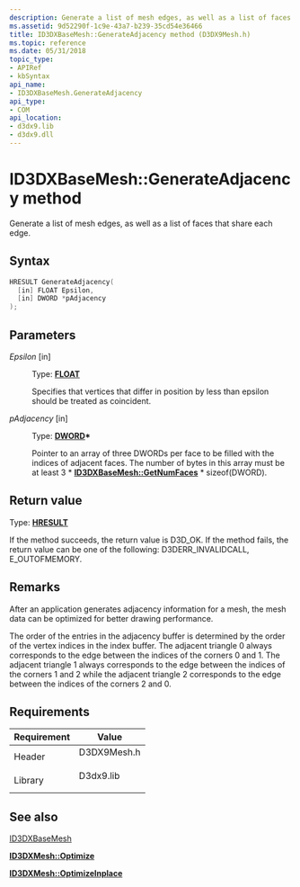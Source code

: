 ```yaml
---
description: Generate a list of mesh edges, as well as a list of faces that share each edge.
ms.assetid: 9d52290f-1c9e-43a7-b239-35cd54e36466
title: ID3DXBaseMesh::GenerateAdjacency method (D3DX9Mesh.h)
ms.topic: reference
ms.date: 05/31/2018
topic_type: 
- APIRef
- kbSyntax
api_name: 
- ID3DXBaseMesh.GenerateAdjacency
api_type: 
- COM
api_location: 
- d3dx9.lib
- d3dx9.dll
---
```


# ID3DXBaseMesh::GenerateAdjacency method

Generate a list of mesh edges, as well as a list of faces that share each edge.

## Syntax


```C++
HRESULT GenerateAdjacency(
  [in] FLOAT Epsilon,
  [in] DWORD *pAdjacency
);
```



## Parameters

<dl> <dt>

*Epsilon* \[in\]
</dt> <dd>

Type: **[**FLOAT**](../winprog/windows-data-types.md)**

Specifies that vertices that differ in position by less than epsilon should be treated as coincident.

</dd> <dt>

*pAdjacency* \[in\]
</dt> <dd>

Type: **[**DWORD**](../winprog/windows-data-types.md)\***

Pointer to an array of three DWORDs per face to be filled with the indices of adjacent faces. The number of bytes in this array must be at least 3 \* [**ID3DXBaseMesh::GetNumFaces**](id3dxbasemesh--getnumfaces.md) \* sizeof(DWORD).

</dd> </dl>

## Return value

Type: **[**HRESULT**](https://msdn.microsoft.com/library/Bb401631(v=MSDN.10).aspx)**

If the method succeeds, the return value is D3D\_OK. If the method fails, the return value can be one of the following: D3DERR\_INVALIDCALL, E\_OUTOFMEMORY.

## Remarks

After an application generates adjacency information for a mesh, the mesh data can be optimized for better drawing performance.

The order of the entries in the adjacency buffer is determined by the order of the vertex indices in the index buffer. The adjacent triangle 0 always corresponds to the edge between the indices of the corners 0 and 1. The adjacent triangle 1 always corresponds to the edge between the indices of the corners 1 and 2 while the adjacent triangle 2 corresponds to the edge between the indices of the corners 2 and 0.

## Requirements



| Requirement | Value |
|--------------------|----------------------------------------------------------------------------------------|
| Header<br/>  | <dl> <dt>D3DX9Mesh.h</dt> </dl> |
| Library<br/> | <dl> <dt>D3dx9.lib</dt> </dl>   |



## See also

<dl> <dt>

[ID3DXBaseMesh](id3dxbasemesh.md)
</dt> <dt>

[**ID3DXMesh::Optimize**](id3dxmesh--optimize.md)
</dt> <dt>

[**ID3DXMesh::OptimizeInplace**](id3dxmesh--optimizeinplace.md)
</dt> </dl>

 

 
